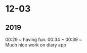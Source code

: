 <h1>12-03</h1>

<h2>2019</h2><div>00:29 ~ having fun. 00:34 ~ 00:39 ~&nbsp;</div><div>Much nice work on diary app</div>